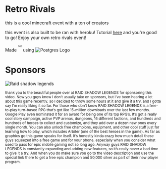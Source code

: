 # Retro Rivals

this is a cool minecraft event with a ton of creators


this event is also built to be ran with heroku! Tutorial [here](https://www.youtube.com/watch?v=BPvg9bndP1U)
and you're good to go! Enjoy your own retro rivals event!


Made <sup><sup><sup>not</sup></sup></sup> using ![Postgres Logo](https://github.com/pikaninja/RoboDannyEnhcanced/blob/Assets/postgreSQL.png)


# Sponsors

![Raid shadow legends](https://upload.wikimedia.org/wikipedia/commons/thumb/6/60/RAID_Shadow_Legends_logo.png/220px-RAID_Shadow_Legends_logo.png)
  
  <sup>thank you to the beautiful people over at RAID SHADOW LEGENDS for sponsoring this video. Now you guys know I don’t usually take on sponsors, but I’ve been hearing a lot about this game recently, so I decided to throw some hours at it and give it a try, and I gotta say I’m really liking it so far. For those who don’t know RAID SHADOW LEGENDS is a free-to-play turn-based RPG that’s got like 15-million downloads over the last few months. Google Play even nominated it for an award for being one of its top RPG’s. It’s got a really cool story campaign, active PVP arenas, dungeons, 16 different factions, and hundreds and hundreds of heroes to collect and customize, and they add over a dozen new ones every single month. You can also unlock free champions, equipment, and other cool stuff just for learning how to play, which includes Arbiter (one of the best heroes in the game). As far as graphics go this game speaks for itself. It’s honestly kinda crazy how much detail these guys squeezed into a free game and for your phone, especially when you consider what used to pass for epic mobile gaming not so long ago. Anyway guys RAID SHADOW LEGENDS is constantly expanding and adding new features, so it’s really never a bad time to give it a try. And when you do make sure you go to the video description and use the special link there to get a free epic champion and 50,000 silver as part of their new player program.<sup>
